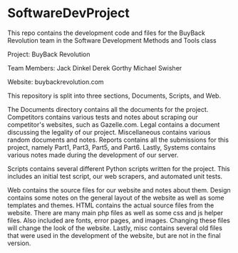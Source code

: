 # SoftwareDevProject
This repo contains the development code and files for the BuyBack Revolution team in the Software Development Methods and Tools class

Project:
BuyBack Revolution

Team Members:
Jack Dinkel
Derek Gorthy
Michael Swisher

Website:
buybackrevolution.com

This repository is split into three sections, Documents, Scripts, and Web.

The Documents directory contains all the documents for the project. Competitors contains various tests and notes about scraping our competitor's websites, such as Gazelle.com. Legal contains a document discussing the legality of our project. Miscellaneous contains various random documents and notes. Reports contains all the submissions for this project, namely Part1, Part3, Part5, and Part6. Lastly, Systems contains various notes made during the development of our server.

Scripts contains several different Python scripts written for the project. This includes an initial test script, our web scrapers, and automated unit tests.

Web contains the source files for our website and notes about them. Design contains some notes on the general layout of the website as well as some templates and themes. HTML contains the actual source files from the website. There are many main php files as well as some css and js helper files. Also included are fonts, error pages, and images. Changing these files will change the look of the website. Lastly, misc contains several old files that were used in the development of the website, but are not in the final version.